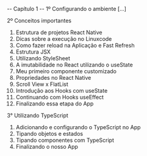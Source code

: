 -- Capítulo 1 --
1º Configurando o ambiente
[...]

2º Conceitos importantes
01. Estrutura de projetos React Native
02. Dicas sobre a execução no Linuxcode
03. Como fazer reload na Aplicação e Fast Refresh
04. Estrutura JSX
05. Utilizando StyleSheet
06. A imutabilidade no React utilizando o useState
07. Meu primeiro componente customizado
08. Propriedades no React Native
09. Scroll View x FlatList
10. Introdução aos Hooks com useState
11. Continuando com Hooks useEffect
12. Finalizando essa etapa do App

3° Utilizando TypeScript
01. Adicionando e configurando o TypeScript no App
02. Tipando objetos e estados
03. Tipando componentes com TypeScript
04. Finalizando o nosso App